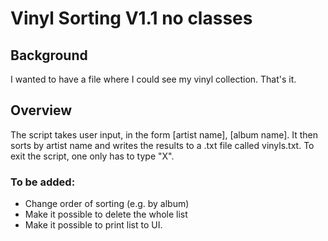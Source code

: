 # Vinyl Sorting V1.1 no classes

## Background
I wanted to have a file where I could see my vinyl collection.
That's it.

## Overview
The script takes user input, in the form
    [artist name], [album name].
It then sorts by artist name and writes the results to a .txt file called vinyls.txt.
To exit the script, one only has to type "X".

### To be added:
- Change order of sorting (e.g. by album)
- Make it possible to delete the whole list
- Make it possible to print list to UI.
